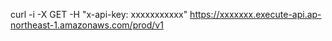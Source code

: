 




curl -i -X GET -H "x-api-key: xxxxxxxxxxx" https://xxxxxxx.execute-api.ap-northeast-1.amazonaws.com/prod/v1